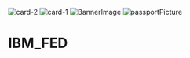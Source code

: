 ![card-2](https://github.com/aslam1217/IBM_FED/assets/84614050/296b3c95-be07-4220-9ac5-3541a62a55e5)
![card-1](https://github.com/aslam1217/IBM_FED/assets/84614050/5a92a680-9144-400f-b9e1-1de7fcb34847)
![BannerImage](https://github.com/aslam1217/IBM_FED/assets/84614050/868a86f0-935e-49be-9a34-54889374ee16)
![passportPicture](https://github.com/aslam1217/IBM_FED/assets/84614050/4ed6768e-1963-4a47-baa7-89421a6c057b)
# IBM_FED
